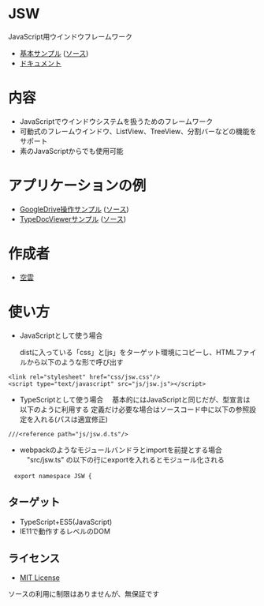 # JSW
JavaScript用ウインドウフレームワーク
 - [基本サンプル](https://javascript-windowframework.github.io/JSW/Samples/) ([ソース](https://github.com/JavaScript-WindowFramework/JSW))
 - [ドキュメント](https://javascript-windowframework.github.io/TypeDocViewer/)

# 内容
- JavaScriptでウインドウシステムを扱うためのフレームワーク
- 可動式のフレームウインドウ、ListView、TreeView、分割バーなどの機能をサポート
- 素のJavaScriptからでも使用可能

# アプリケーションの例
- [GoogleDrive操作サンプル](https://gdriveexplorer.github.croud.jp/) ([ソース](https://github.com/JavaScript-WindowFramework/GDriveExplorer))
- [TypeDocViewerサンプル](https://javascript-windowframework.github.io/TypeDocViewer/) ([ソース](https://github.com/JavaScript-WindowFramework/TypeDocViewer))

# 作成者
- [空雲](https://croud.jp/)

# 使い方
- JavaScriptとして使う場合

	distに入っている「css」と[js」をターゲット環境にコピーし、HTMLファイルから以下のような形で呼び出す

```
<link rel="stylesheet" href="css/jsw.css"/>
<script type="text/javascript" src="js/jsw.js"></script>
```


- TypeScriptとして使う場合
　基本的にはJavaScriptと同じだが、型宣言は以下のように利用する
	定義だけ必要な場合はソースコード中に以下の参照設定を入れる(パスは適宜修正)

```
///<reference path="js/jsw.d.ts"/>
```

- webpackのようなモジュールバンドラとimportを前提とする場合
　"src/jsw.ts" の以下の行にexportを入れるとモジュール化される 
```
　export namespace JSW {
```

## ターゲット
- TypeScript+ES5(JavaScript)
- IE11で動作するレベルのDOM

## ライセンス
- [MIT License](https://opensource.org/licenses/mit-license.php)

ソースの利用に制限はありませんが、無保証です
